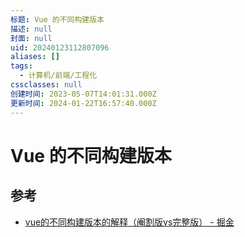 ```yaml
---
标题: Vue 的不同构建版本
描述: null
封面: null
uid: 20240123112807096
aliases: []
tags:
  - 计算机/前端/工程化
cssclasses: null
创建时间: 2023-05-07T14:01:31.000Z
更新时间: 2024-01-22T16:57:40.000Z
---
```


# Vue 的不同构建版本

## 参考

- [vue的不同构建版本的解释（阉割版vs完整版） - 掘金](https://juejin.cn/post/7043991342166310942)
